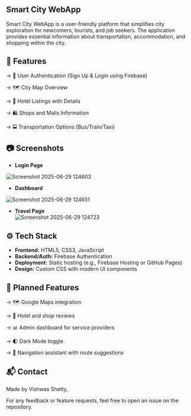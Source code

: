 ## Smart City WebApp

Smart City WebApp is a user-friendly platform that simplifies city exploration for newcomers, tourists, and job seekers. The application provides essential information about transportation, accommodation, and shopping within the city.

## 🚀 Features

-> 🔐 User Authentication (Sign Up & Login using Firebase)

-> 🗺️ City Map Overview

-> 🏨 Hotel Listings with Details

-> 🛍️ Shops and Malls Information

-> 🚍 Transportation Options (Bus/Train/Taxi)


## 📷 Screenshots


- **Login Page**
  
![Screenshot 2025-06-29 124603](https://github.com/user-attachments/assets/e44778c6-51e2-4792-bf41-6a1912d8e2da)

- **Dashboard**  

![Screenshot 2025-06-29 124651](https://github.com/user-attachments/assets/222fc9f4-fe3a-4b98-8eb6-77eae0afb619)

- **Travel Page**  
![Screenshot 2025-06-29 124723](https://github.com/user-attachments/assets/882d992c-2fc7-48f3-854e-8a6568ac7c98)



## ⚙️ Tech Stack

- **Frontend:** HTML5, CSS3, JavaScript
- **Backend/Auth:** Firebase Authentication
- **Deployment:** Static hosting (e.g., Firebase Hosting or GitHub Pages)
- **Design:** Custom CSS with modern UI components


## 🔮 Planned Features

-> 🗺️ Google Maps integration

-> 💬 Hotel and shop reviews

-> 📊 Admin dashboard for service providers

-> 🌓 Dark Mode toggle

-> 🧭 Navigation assistant with route suggestions



## 📬 Contact
Made by Vishwas Shetty,

For any feedback or feature requests, feel free to open an issue on the repository.




